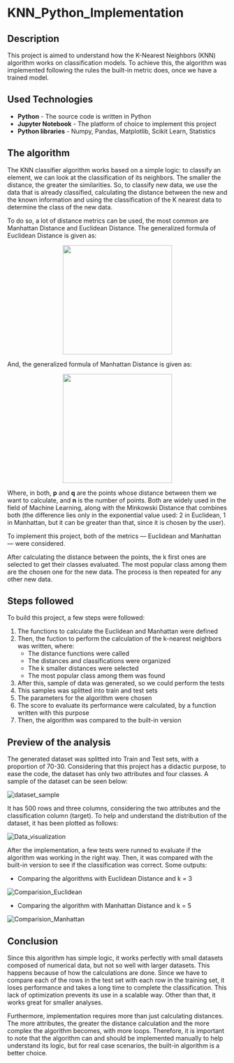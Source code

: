 # KNN_Python_Implementation

## Description
This project is aimed to understand how the K-Nearest Neighbors (KNN) algorithm works on classification models. To achieve this, the algorithm was implemented following the rules the built-in metric does, once we have a trained model.

## Used Technologies
* **Python** - The source code is written in Python
* **Jupyter Notebook** - The platform of choice to implement this project
* **Python libraries** - Numpy, Pandas, Matplotlib, Scikit Learn, Statistics

## The algorithm
The KNN classifier algorithm works based on a simple logic: to classify an element, we can look at the classification of its neighbors. The smaller the distance, the greater the similarities. So, to classify new data, we use the data that is already classified, calculating the distance between the new and the known information and using the classification of the K nearest data to determine the class of the new data. 

To do so, a lot of distance metrics can be used, the most common are Manhattan Distance and Euclidean Distance.
The generalized formula of Euclidean Distance is given as:

<p align="center"><img width="250px" src="https://user-images.githubusercontent.com/46689116/222013738-25ff711b-4680-496e-9a52-7b547706178c.png"/></p>

And, the generalized formula of Manhattan Distance is given as:

<p align="center"><img width="250px" src="https://user-images.githubusercontent.com/46689116/222013751-49a2491e-e6bf-42e1-b3b5-25b1b3c37625.png"/></p>

Where, in both, **p** and **q** are the points whose distance between them we want to calculate, and **n** is the number of points. Both are widely used in the field of Machine Learning, along with the Minkowski Distance that combines both (the difference lies only in the exponential value used: 2 in Euclidean, 1 in Manhattan, but it can be greater than that, since it is chosen by the user).

To implement this project, both of the metrics ― Euclidean and Manhattan ― were considered.

After calculating the distance between the points, the k first ones are selected to get their classes evaluated. The most popular class among them are the chosen one for the new data. The process is then repeated for any other new data.

## Steps followed
To build this project, a few steps were followed:
1. The functions to calculate the Euclidean and Manhattan were defined
2. Then, the fuction to perform the calculation of the k-nearest neighbors was written, where:
    - The distance functions were called
    - The distances and classifications were organized
    - The k smaller distances were selected
    - The most popular class among them was found
3. After this, sample of data was generated, so we could perform the tests
4. This samples was splitted into train and test sets
5. The parameters for the algorithm were chosen
6. The score to evaluate its performance were calculated, by a function written with this purpose
7. Then, the algorithm was compared to the built-in version

## Preview of the analysis
The generated dataset was splitted into Train and Test sets, with a proportion of 70-30. Considering that this project has a didactic purpose, to ease the code, the dataset has only two attributes and four classes.
A sample of the dataset can be seen below:

![dataset_sample](https://user-images.githubusercontent.com/46689116/222148135-b2a37a76-d78e-43dc-a7d2-78ebdef46621.png)

It has 500 rows and three columns, considering the two attributes and the classification column (target).
To help and understand the distribution of the dataset, it has been plotted as follows:

![Data_visualization](https://user-images.githubusercontent.com/46689116/222148346-5c71b6f7-8328-4482-8e48-ec884c632221.png)

After the implementation, a few tests were runned to evaluate if the algorithm was working in the right way. Then, it was compared with the built-in version to see if the classification was correct. Some outputs:

- Comparing the algorithms with Euclidean Distance and k = 3

![Comparision_Euclidean](https://user-images.githubusercontent.com/46689116/222150769-f9a1f332-305c-41db-8ca6-c1d0c4f85bf3.png)

- Comparing the algorithm with Manhattan Distance and k = 5

![Comparision_Manhattan](https://user-images.githubusercontent.com/46689116/222149335-4dc53138-bbba-4ae8-b510-1ebbcf8de934.png)


## Conclusion
Since this algorithm has simple logic, it works perfectly with small datasets composed of numerical data, but not so well with larger datasets. This happens because of how the calculations are done. Since we have to compare each of the rows in the test set with each row in the training set, it loses performance and takes a long time to complete the classification. This lack of optimization prevents its use in a scalable way. Other than that, it works great for smaller analyses.

Furthermore, implementation requires more than just calculating distances. The more attributes, the greater the distance calculation and the more complex the algorithm becomes, with more loops. Therefore, it is important to note that the algorithm can and should be implemented manually to help understand its logic, but for real case scenarios, the built-in algorithm is a better choice.
